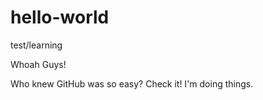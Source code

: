 # hello-world
test/learning 

Whoah Guys!

Who knew GitHub was so easy? 
Check it! I'm doing things. 
